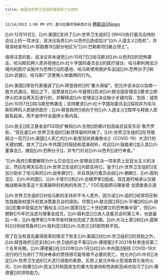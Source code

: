 ```yaml
---
title: 美国在世界卫生组织里抛弃了以色列
---
```

`12/14/2023 1:06 PM UTC 喜马拉雅农场新西兰站` [轉載自GNews](https://gnews.org/articles/2108656)

[[zh:12月10日]]，[[zh:美国]]支持了[[zh:世界卫生组织]] (WHO)执行委员会特别会议上的一项决议，该决议指责[[zh:以色列]]造成加沙“[[zh:人道主义]]危机”，并错误地宣布[[zh:耶路撒冷]]部分地区为“[[zh:巴勒斯坦]]被占领土”。

值得注意的是，该决议并未谴责[[zh:10月7日]]哈马斯对[[zh:以色列]]的恐怖袭击、哈马斯扣押人质并拒绝[[zh:红十字国际委员会]]的医疗探访、哈马斯利用加沙境内的医疗设施作为恐怖行动的基地、哈马斯使用救护车运送[[zh:恐怖分子]]和[[zh:武器]]、哈马斯广泛使用人体盾牌的行为。

[[zh:美国]]常驻代表强调了[[zh:拜登政府]]的“重大保留”，但允许该决议以协商一致方式通过。相比之下，投票是在[[zh:华盛顿]]否决[[zh:联合国安理会]]要求立即停火的决议两天后进行的，并解释说[[zh:安理会]]决议缺少关键内容，包括：谴责[[zh:10月7日]]哈马斯恐怖袭击；坚持要求[[zh:红十字国际委员会]]探视并为哈马斯扣押的人质提供医疗；[[zh:拜登政府]]倾向于将[[zh:人道主义]]暂停与释放人质联系起来，而不是呼吁全面停火等内容。

[[zh:民主]]防卫基金会FDD防扩散和[[zh:生物]]防御计划高级总监安东尼·鲁杰罗称，“现在是[[zh:世界卫生组织]]新领导层的时候了。[[zh:世界卫生组织]]在导致超过一百万[[zh:美国]]人死亡的[[zh:新型冠状病毒肺炎]]（COVID-19）大流行的关键初期，放大了[[zh:中共国]]的阻挠和混淆视听，欢迎[[zh:独裁者]]加入其[[zh:董事会]]，拥抱[[zh:恐怖分子]]，并专门针对[[zh:以色列]]进行审查。”

“[[zh:政府]]需要解释为什么它会在[[zh:安理会]]否决一项本质上反犹太主义的决议，然后在两天后在[[zh:世界卫生组织]]内部支持它。鉴于[[zh:世界卫生组织]]在加沙助长了哈马斯的[[zh:战争罪]]行，并且其执行委员会由[[zh:朝鲜]]、[[zh:叙利亚]]、[[zh:中共国]]、[[zh:卡塔尔]]和[[zh:白俄罗斯]]组成，现在是时候承认仅接触战略来改革这个支离破碎的机构的失败了。” FDD高级顾问理查德·戈德堡表示道

[[zh:世界卫生组织]]对哈马斯的支持并不令人意外，因为该[[zh:组织]]经常将压制性独裁政权提升到其决策委员会的级别。尽管[[zh:联合国]]将[[zh:平壤]]的[[zh:政治]]犯集中营描述为“极权主义[[zh:国家]]在二十世纪建立的恐怖集中营”，但[[zh:朝鲜]]今年仍当选为理事会成员。[[zh:叙利亚]]已进入该委员会的第三年，也是最后一年，[[zh:俄罗斯]]今年早些时候也完成了其任期。[[zh:大马士革]]和[[zh:莫斯科]]分别经常轰炸[[zh:叙利亚]]和[[zh:乌克兰]]的医院和平民。

除了在没有首先赢得改革的情况下恢复[[zh:美国]]对[[zh:世卫组织]]的资助之外，[[zh:拜登政府]]还支持[[zh:世卫组织总干事]][[zh:谭德塞]]于2021年秋季连任第二个五年任期。[[zh:谭德塞]]在2020年[[zh:1月]]对[[zh:中共国]]阻挠 COVID-19大流行的行为进行了阿谀奉承的赞扬很可能导致不必要的死亡。他允许[[zh:中共]]决定[[zh:世界卫生组织]]大流行调查的条款，实质上是允许纵火犯调查其引发的火灾。[[zh:刚果]][[zh:民主]]共和国发生的重大性虐待和性剥削丑闻也玷污了[[zh:谭德塞]]的领导能力。
